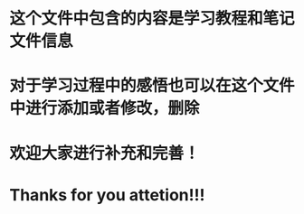 
# 这个文件中包含的内容是学习教程和笔记文件信息

# 对于学习过程中的感悟也可以在这个文件中进行添加或者修改，删除

# 欢迎大家进行补充和完善！

# Thanks for you attetion!!!
